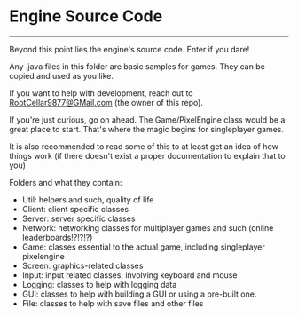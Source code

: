 # Engine Source Code
---

Beyond this point lies the engine's source code. Enter if you dare!

Any .java files in this folder are basic samples for games. They can be copied and used as you like.

If you want to help with development, reach out to RootCellar9877@GMail.com (the owner of this repo).

If you're just curious, go on ahead. The Game/PixelEngine class would be a great place to start. That's where the magic begins for singleplayer games.

It is also recommended to read some of this to at least get an idea of how things work (if there doesn't exist a proper documentation to explain that to you)

Folders and what they contain:
- Util: helpers and such, quality of life
- Client: client specific classes
- Server: server specific classes
- Network: networking classes for multiplayer games and such (online leaderboards!?!?!?)
- Game: classes essential to the actual game, including singleplayer pixelengine
- Screen: graphics-related classes
- Input: input related classes, involving keyboard and mouse
- Logging: classes to help with logging data
- GUI: classes to help with building a GUI or using a pre-built one.
- File: classes to help with save files and other files
